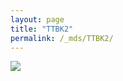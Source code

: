 ```yaml
---
layout: page
title: "TTBK2"
permalink: /_mds/TTBK2/
---
```


![](../../algns0/5HSAA114526_aln_report.png?raw=true)